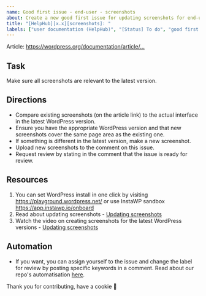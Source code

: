 ```yaml
---
name: Good first issue - end-user - screenshots
about: Create a new good first issue for updating screenshots for end-user docs.
title: "[HelpHub][x.x][screenshots]: "
labels: ["user documentation (HelpHub)", "[Status] To do", "good first issue", "needs screenshots"]
---
```


Article:  <https://wordpress.org/documentation/article/...>

## Task

Make sure all screenshots are relevant to the latest version. 

## Directions
- Compare existing screenshots (on the article link) to the actual interface in the latest WordPress version.
- Ensure you have the appropriate WordPress version and that new screenshots cover the same page area as the existing one.
- If something is different in the latest version, make a new screenshot.
- Upload new screenshots to the comment on this issue.
- Request review by stating in the comment that the issue is ready for review.

## Resources
1. You can set WordPress install in one click by visiting https://playground.wordpress.net/ or use InstaWP sandbox https://app.instawp.io/onboard
2. Read about updating screenshots - [Updating screenshots](https://make.wordpress.org/docs/handbook/get-involved/getting-started-at-a-contributor-day/good-first-issues/#updating-screenshots)
3. Watch the video on creating screenshots for the latest WordPress versions - [Updating screenshots](https://wordpress.tv/2022/03/04/update-screenshots-in-wordpress-documentation/)

## Automation
- If you want, you can assign yourself to the issue and change the label for review by posting specific keywords in a comment. Read about our repo's automatisation [here](https://make.wordpress.org/docs/handbook/github-repository-and-projects/documentation-issue-tracker/#label-issues).

Thank you for contributing, have a cookie :cookie: 
